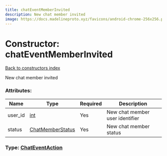 ```yaml
---
title: chatEventMemberInvited
description: New chat member invited
image: https://docs.madelineproto.xyz/favicons/android-chrome-256x256.png
---
```

# Constructor: chatEventMemberInvited  
[Back to constructors index](index.md)



New chat member invited

### Attributes:

| Name     |    Type       | Required | Description |
|----------|---------------|----------|-------------|
|user\_id|[int](../types/int.md) | Yes|New chat member user identifier|
|status|[ChatMemberStatus](../types/ChatMemberStatus.md) | Yes|New chat member status|



### Type: [ChatEventAction](../types/ChatEventAction.md)


